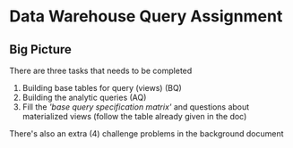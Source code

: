 # Data Warehouse Query Assignment

## Big Picture

There are three tasks that needs to be completed

1. Building base tables for query (views) (BQ)
2. Building the analytic queries (AQ)
3. Fill the *'base query specification matrix'* and questions about materialized views (follow the table already given in the doc)

There's also an extra (4) challenge problems in the background document

